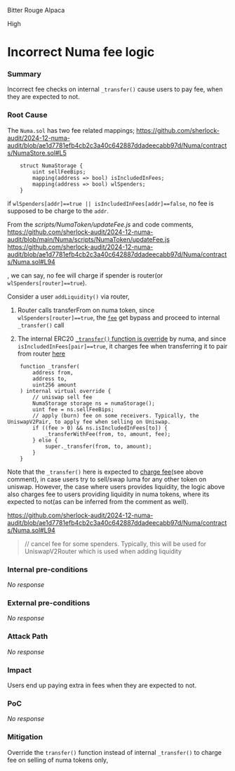 Bitter Rouge Alpaca

High

# Incorrect Numa fee logic

### Summary

Incorrect fee checks on internal `_transfer()` cause users to pay fee, when they are expected to not. 

### Root Cause


The `Numa.sol` has two fee related mappings; 
https://github.com/sherlock-audit/2024-12-numa-audit/blob/ae1d7781efb4cb2c3a40c642887ddadeecabb97d/Numa/contracts/NumaStore.sol#L5
```solidity
    struct NumaStorage {
        uint sellFeeBips;
        mapping(address => bool) isIncludedInFees;
        mapping(address => bool) wlSpenders;
    }
```
if `wlSpenders[addr]==true || isIncludedInFees[addr]==false`, no fee is supposed to be charge to the `addr`. 

From the *scripts/NumaToken/updateFee.js* and code comments, 
https://github.com/sherlock-audit/2024-12-numa-audit/blob/main/Numa/scripts/NumaToken/updateFee.js
https://github.com/sherlock-audit/2024-12-numa-audit/blob/ae1d7781efb4cb2c3a40c642887ddadeecabb97d/Numa/contracts/Numa.sol#L94

, we can say, no fee will charge if spender is router(or `wlSpenders[router]==true`). 


Consider a user `addLiquidity()` via router,  

1. Router calls transferFrom on numa token, since `wlSpenders[router]==true`, the [`fee`](https://github.com/sherlock-audit/2024-12-numa-audit/blob/ae1d7781efb4cb2c3a40c642887ddadeecabb97d/Numa/contracts/Numa.sol#L95) get bypass and proceed to internal `_transfer()` call 

2. The internal ERC20 [`_transfer()` function is override](https://github.com/sherlock-audit/2024-12-numa-audit/blob/ae1d7781efb4cb2c3a40c642887ddadeecabb97d/Numa/contracts/Numa.sol#L103) by numa, and since `isIncludedInFees[pair]==true`, it charges fee when transferring it to pair from router [here](https://github.com/Uniswap/v2-periphery/blob/0335e8f7e1bd1e8d8329fd300aea2ef2f36dd19f/contracts/UniswapV2Router02.sol#L73-L74)
```solidity
    function _transfer(
        address from,
        address to,
        uint256 amount
    ) internal virtual override {
        // uniswap sell fee
        NumaStorage storage ns = numaStorage();
        uint fee = ns.sellFeeBips;
        // apply (burn) fee on some receivers. Typically, the UniswapV2Pair, to apply fee when selling on Uniswap.
        if ((fee > 0) && ns.isIncludedInFees[to]) {
            _transferWithFee(from, to, amount, fee);
        } else {
            super._transfer(from, to, amount);
        }
    }
```
Note that the `_transfer()` here is expected to [charge fee](https://github.com/sherlock-audit/2024-12-numa-audit/blob/ae1d7781efb4cb2c3a40c642887ddadeecabb97d/Numa/contracts/Numa.sol#L111)(see above comment), in case users try to sell/swap luma for any other token on uniswap. However, the case where users provides liquidity, the logic above also charges fee to users providing liquidity in numa tokens, where its expected to not(as can be inferred from the comment as well).

https://github.com/sherlock-audit/2024-12-numa-audit/blob/ae1d7781efb4cb2c3a40c642887ddadeecabb97d/Numa/contracts/Numa.sol#L94
> // cancel fee for some spenders. Typically, this will be used for UniswapV2Router which is used when adding liquidity




### Internal pre-conditions

_No response_

### External pre-conditions

_No response_

### Attack Path

_No response_

### Impact

Users end up paying extra in fees when they are expected to not.

### PoC

_No response_

### Mitigation

Override the `transfer()` function instead of internal `_transfer()` to charge fee on selling of numa tokens only,  